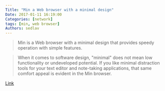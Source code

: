 ```yaml
---
Title: "Min a Web browser with a minimal design"
Date: 2017-01-11 16:19:00
Categories: [network]
tags: [min, web browser]
Authors: sedlav
---
```


> Min is a Web browser with a minimal design that provides speedy operation with simple features.

> When it comes to software design, "minimal" does not mean low functionality or undeveloped potential. If you like minimal distraction tools for your text editor and note-taking applications, that same comfort appeal is evident in the Min browser.

[Link](http://www.linuxinsider.com/story/Min-Browser-Muffles-the-Webs-Noise-84212.html)
